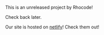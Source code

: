 This is an unreleased project by Rhocode!

Check back later.

Our site is hosted on [netlify](https://netlify.com)! Check them out!
